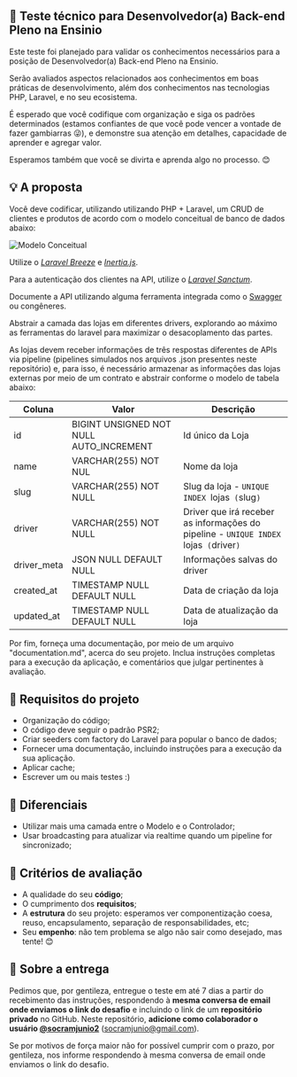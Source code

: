 ## :rocket: Teste técnico para Desenvolvedor(a) Back-end Pleno na Ensinio

Este teste foi planejado para validar os conhecimentos necessários para a posição de Desenvolvedor(a) Back-end Pleno na Ensinio.

Serão avaliados aspectos relacionados aos conhecimentos em boas práticas de desenvolvimento, além dos conhecimentos nas tecnologias PHP, Laravel, e no seu ecosistema.

É esperado que você codifique com organização e siga os padrões determinados (estamos confiantes de que você pode vencer a vontade de fazer gambiarras :stuck_out_tongue_winking_eye:), e demonstre sua atenção em detalhes, capacidade de aprender e agregar valor.

Esperamos também que você se divirta e aprenda algo no processo. :blush:

## :bulb: A proposta

Você deve codificar, utilizando utilizando PHP + Laravel, um CRUD de clientes e produtos de acordo com o modelo conceitual de banco de dados abaixo:

![Modelo Conceitual](junior-database.png)

Utilize o [_Laravel Breeze_](https://laravel.com/docs/8.x/starter-kits#laravel-breeze) e [_Inertia.js_](https://laravel.com/docs/8.x/starter-kits#breeze-and-inertia).

Para a autenticação dos clientes na API, utilize o [_Laravel Sanctum_](https://laravel.com/docs/8.x/sanctum).

Documente a API utilizando alguma ferramenta integrada como o [Swagger](https://swagger.io) ou congêneres.

Abstrair a camada das lojas em diferentes drivers, explorando ao máximo as ferramentas do laravel para maximizar o desacoplamento das partes.

As lojas devem receber informações de três respostas diferentes de APIs via pipeline (pipelines simulados nos arquivos .json presentes neste repositório) e, para isso, é necessário armazenar as informações das lojas externas por meio de um contrato e abstrair conforme o modelo de tabela abaixo:

Coluna    | Valor  | Descrição
--------- | ------ | ------------------
id | BIGINT UNSIGNED NOT NULL AUTO_INCREMENT | Id único da Loja
name | VARCHAR(255) NOT NUL | Nome da loja
slug | VARCHAR(255) NOT NULL | Slug da loja - `UNIQUE INDEX `lojas` (`slug`)`
driver | VARCHAR(255) NOT NULL | Driver que irá receber as informações do pipeline - `UNIQUE INDEX `lojas` (`driver`)`
driver_meta | JSON NULL DEFAULT NULL | Informações salvas do driver
created_at | TIMESTAMP NULL DEFAULT NULL | Data de criação da loja
updated_at | TIMESTAMP NULL DEFAULT NULL | Data de atualização da loja

Por fim, forneça uma documentação, por meio de um arquivo "documentation.md", acerca do seu projeto. Inclua instruções completas para a execução da aplicação, e comentários que julgar pertinentes à avaliação.

## :dart: Requisitos do projeto

- Organização do código;
- O código deve seguir o padrão PSR2;
- Criar seeders com factory do Laravel para popular o banco de dados;
- Fornecer uma documentação, incluindo instruções para a execução da sua aplicação.
- Aplicar cache;
- Escrever um ou mais testes :)

## :clap: Diferenciais

- Utilizar mais uma camada entre o Modelo e o Controlador;
- Usar broadcasting para atualizar via realtime quando um pipeline for sincronizado;

## :page_facing_up: Critérios de avaliação

- A qualidade do seu **código**;
- O cumprimento dos **requisitos**;
- A **estrutura** do seu projeto: esperamos ver componentização coesa, reuso, encapsulamento, separação de responsabilidades, etc;
- Seu **empenho**: não tem problema se algo não sair como desejado, mas tente! :blush:

## :email: Sobre a entrega

Pedimos que, por gentileza, entregue o teste em até 7 dias a partir do recebimento das instruções, respondendo à **mesma conversa de email onde enviamos o link do desafio** e incluindo o link de um **repositório privado** no GitHub. Neste repositório, **adicione como colaborador o usuário [@socramjunio2](https://github.com/socramjunio2)** (socramjunio@gmail.com).

Se por motivos de força maior não for possível cumprir com o prazo, por gentileza, nos informe respondendo à mesma conversa de email onde enviamos o link do desafio.
